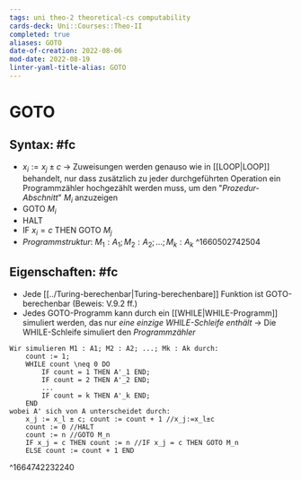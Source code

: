 ```yaml
---
tags: uni theo-2 theoretical-cs computability
cards-deck: Uni::Courses::Theo-II
completed: true
aliases: GOTO
date-of-creation: 2022-08-06
mod-date: 2022-08-19
linter-yaml-title-alias: GOTO
---
```


# GOTO

## Syntax: #fc
- $x_i:=x_j\pm c$
	→ Zuweisungen werden genauso wie in [[LOOP|LOOP]] behandelt, nur dass zusätzlich zu jeder durchgeführten Operation ein Programmzähler hochgezählt werden muss, um den "*Prozedur-Abschnitt*" $M_i$ anzuzeigen
- $\text{GOTO }M_i$
- $\text{HALT}$
- $\text{IF }x_i=c\text{ THEN GOTO }M_j$
- *Programmstruktur*: $M_1:A_1; M_2:A_2; \dots;M_k:A_k$
^1660502742504

## Eigenschaften: #fc
- Jede [[../Turing-berechenbar|Turing-berechenbare]] Funktion ist GOTO-berechenbar (Beweis: V.9.2 ff.)
- Jedes GOTO-Programm kann durch ein [[WHILE|WHILE-Programm]] simuliert werden, das nur *eine einzige WHILE-Schleife enthält*
	→ Die WHILE-Schleife simuliert den *Programmzähler*
```
Wir simulieren M1 : A1; M2 : A2; ...; Mk : Ak durch:
	count := 1;
	WHILE count \neq 0 DO
		IF count = 1 THEN A'_1 END;
		IF count = 2 THEN A'_2 END;
		...
		IF count = k THEN A'_k END;
	END
wobei A' sich von A unterscheidet durch:
	x_j := x_l ± c; count := count + 1 //x_j:=x_l±c
	count := 0 //HALT
	count := n //GOTO M_n
	IF x_j = c THEN count := n //IF x_j = c THEN GOTO M_n
	ELSE count := count + 1 END
```
^1664742232240
